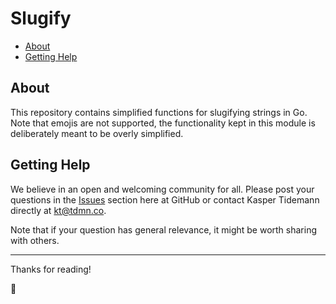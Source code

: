 # Slugify

- [About](#about)
- [Getting Help](#getting-help)

## About

This repository contains simplified functions for slugifying strings in Go. Note that emojis are not supported, the functionality kept in this module is deliberately meant to be overly simplified.

## Getting Help

We believe in an open and welcoming community for all. Please post your questions in the [Issues](https://github.com/tdmnco/go-slugify/issues) section here at GitHub or contact Kasper Tidemann directly at [kt@tdmn.co](kt@tdmn.co).

Note that if your question has general relevance, it might be worth sharing with others.

---

Thanks for reading!

🎁